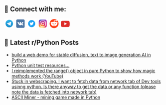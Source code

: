 ## 🔎 Connect with me:
[<img src="https://github.com/bullbesh/bullbesh/blob/main/images/Telegram.png" width="32" height="32" />](https://t.me/bullbesh)
[<img src="https://github.com/bullbesh/bullbesh/blob/main/images/VK.png" width="32" height="32" />](https://vk.com/bullbesh)
[<img src="https://github.com/bullbesh/bullbesh/blob/main/images/Twitter.png" width="32" height="32" />](https://twitter.com/bullbesh1)
[<img src="https://github.com/bullbesh/bullbesh/blob/main/images/Instagram.png" width="32" height="32" />](https://www.instagram.com/bullbesh)
[<img src="https://github.com/bullbesh/bullbesh/blob/main/images/Reddit.png" width="32" height="32" />](https://www.reddit.com/user/bullbesh)
[<img src="https://github.com/bullbesh/bullbesh/blob/main/images/YouTube.png" width="32" height="32" />](https://www.youtube.com/channel/UCtfjRs6uzgq5mfm8S06WTcg)

## 📕 Latest r/Python Posts
<!-- BLOG-POST-LIST:START -->
- [build a web demo for stable diffusion, text to image generation AI in Python](https://www.reddit.com/r/Python/comments/wv8im1/build_a_web_demo_for_stable_diffusion_text_to/)
- [Python unit test resources...](https://www.reddit.com/r/Python/comments/wv4h14/python_unit_test_resources/)
- [I reimplemented the range&lpar;&rpar; object in pure Python to show how magic methods work &lpar;YouTube&rpar;](https://www.reddit.com/r/Python/comments/wv3swx/i_reimplemented_the_range_object_in_pure_python/)
- [Stuck in webscraping. I want to fetch data from network tab of Dev tools usinng python. Is there anyway to get the data or any function &lpar;please note the data is fetched into network tab&rpar;](https://www.reddit.com/r/Python/comments/wv3b82/stuck_in_webscraping_i_want_to_fetch_data_from/)
- [ASCII Miner - mining game made in Python](https://www.reddit.com/r/Python/comments/wv23k3/ascii_miner_mining_game_made_in_python/)
<!-- BLOG-POST-LIST:END -->
